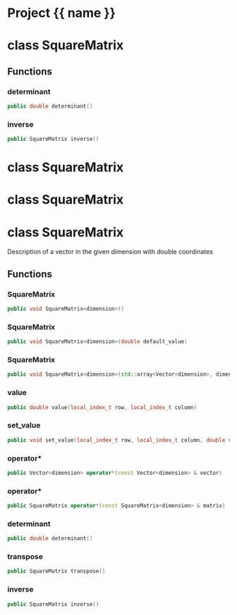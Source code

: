 <script setup>
import {useRoute} from 'vitepress'
const {path} = useRoute()
const tokens = path.split('/')
const words = tokens[2].split('-');
for (let i = 0; i < words.length; i++) {
    words[i] = words[i].charAt(0).toUpperCase() + words[i].slice(1);
    words[i] = words[i].replace('geode', 'Geode')
}
const name = words.join('-');
</script>
# Project {{ name }}

# class SquareMatrix


## Functions

### determinant

```cpp
public double determinant()
```


### inverse

```cpp
public SquareMatrix inverse()
```




# class SquareMatrix

# class SquareMatrix

# class SquareMatrix


 Description of a vector in the given dimension with double coordinates



## Functions

### SquareMatrix

```cpp
public void SquareMatrix<dimension>()
```


### SquareMatrix

```cpp
public void SquareMatrix<dimension>(double default_value)
```


### SquareMatrix

```cpp
public void SquareMatrix<dimension>(std::array<Vector<dimension>, dimension> matrix_rows)
```


### value

```cpp
public double value(local_index_t row, local_index_t column)
```


### set_value

```cpp
public void set_value(local_index_t row, local_index_t column, double value)
```


### operator*

```cpp
public Vector<dimension> operator*(const Vector<dimension> & vector)
```


### operator*

```cpp
public SquareMatrix operator*(const SquareMatrix<dimension> & matrix)
```


### determinant

```cpp
public double determinant()
```


### transpose

```cpp
public SquareMatrix transpose()
```


### inverse

```cpp
public SquareMatrix inverse()
```




